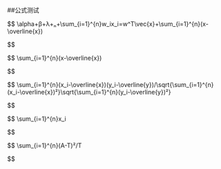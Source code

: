 ##公式测试

$$
\alpha+β+λ+ₙ+\sum_{i=1}^{n}w_ix_i=w^T\vec{x}+\sum_{i=1}^{n}(x-\overline{x})

$$

$$
\sum_{i=1}^{n}(x-\overline{x})

$$

$$
\sum_{i=1}^{n}(x_i-\overline{x})(y_i-\overline{y})/\sqrt{\sum_{i=1}^{n}(x_i-\overline{x})²}\sqrt{\sum_{i=1}^{n}(y_i-\overline{y})²}

$$

$$
\sum_{i=1}^{n}x_i

$$

$$
\sum_{i=1}^{n}(A-T)²/T

$$
